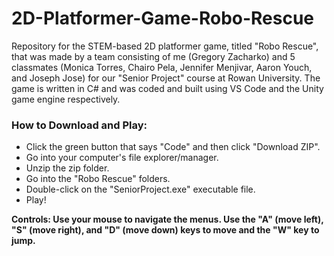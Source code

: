 # 2D-Platformer-Game-Robo-Rescue

Repository for the STEM-based 2D platformer game, titled "Robo Rescue", that was made by a team consisting of me (Gregory Zacharko) and 5 classmates (Monica Torres, Chairo Pela, Jennifer Menjivar, Aaron Youch, and Joseph Jose) for our "Senior Project" course at Rowan University. The game is written in C# and was coded and built using VS Code and the Unity game engine respectively.

### How to Download and Play:
- Click the green button that says "Code" and then click "Download ZIP".
- Go into your computer's file explorer/manager.
- Unzip the zip folder.
- Go into the "Robo Rescue" folders.
- Double-click on the "SeniorProject.exe" executable file.
- Play!

**Controls: Use your mouse to navigate the menus. Use the "A" (move left), "S" (move right), and "D" (move down) keys to move and the "W" key to jump.**
